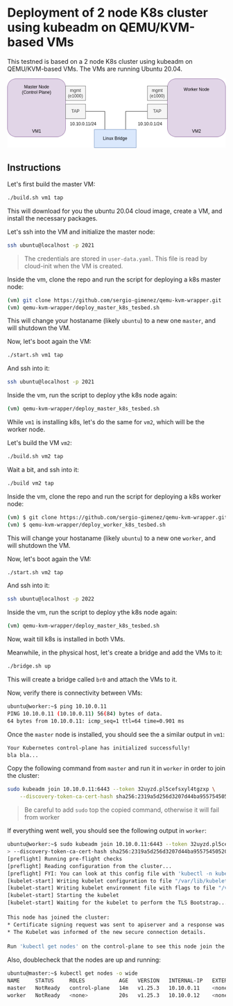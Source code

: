 # Deployment of 2 node K8s cluster using kubeadm on QEMU/KVM-based VMs

This testned is based on a 2 node K8s cluster using kubeadm on QEMU/KVM-based VMs. The VMs are running Ubuntu 20.04.

![K8s cluster](img/rina_k8s_testbed.png)

## Instructions

Let's first build the master VM:

```bash
./build.sh vm1 tap
```

This will download for you the ubuntu 20.04 cloud image, create a VM, and install the necessary packages.

Let's ssh into the VM and initialize the master node:

```bash
ssh ubuntu@localhost -p 2021
```

> The credentials are stored in `user-data.yaml`. This file is read by cloud-init when the VM is created.

Inside the vm, clone the repo and run the script for deploying a k8s master node:

```bash
(vm) git clone https://github.com/sergio-gimenez/qemu-kvm-wrapper.git
(vm) qemu-kvm-wrapper/deploy_master_k8s_tesbed.sh
```

This will change your hostaname (likely `ubuntu`) to a new one `master`, and will shutdown the VM.

Now, let's boot again the VM:

```bash
./start.sh vm1 tap
```

And ssh into it:

```bash
ssh ubuntu@localhost -p 2021
```

Inside the vm, run the script to deploy ythe k8s node again:

```bash
(vm) qemu-kvm-wrapper/deploy_master_k8s_tesbed.sh
```

While `vm1` is installing k8s, let's do the same for `vm2`, which will be the worker node.

Let's build the VM `vm2`:

```bash
./build.sh vm2 tap
```

Wait a bit, and ssh into it:

```bash
./build vm2 tap
```

Inside the vm, clone the repo and run the script for deploying a k8s worker node:

```bash
(vm) $ git clone https://github.com/sergio-gimenez/qemu-kvm-wrapper.git
(vm) $ qemu-kvm-wrapper/deploy_worker_k8s_tesbed.sh
```

This will change your hostaname (likely `ubuntu`) to a new one `worker`, and will shutdown the VM.

Now, let's boot again the VM:

```bash
./start.sh vm2 tap
```

And ssh into it:

```bash
ssh ubuntu@localhost -p 2022
```

Inside the vm, run the script to deploy ythe k8s node again:

```bash
(vm) qemu-kvm-wrapper/deploy_master_k8s_tesbed.sh
```

Now, wait till k8s is installed in both VMs.

Meanwhile, in the physical host, let's create a bridge and add the VMs to it:

```bash
./bridge.sh up
```

This will create a bridge called `br0` and attach the VMs to it.

Now, verify there is connectivity between VMs:

```bash
ubuntu@worker:~$ ping 10.10.0.11
PING 10.10.0.11 (10.10.0.11) 56(84) bytes of data.
64 bytes from 10.10.0.11: icmp_seq=1 ttl=64 time=0.901 ms
```

Once the `master` node is installed, you should see the a similar output in `vm1`:

```bash
Your Kubernetes control-plane has initialized successfully!
bla bla...
```

Copy the following command from `master` and run it in `worker` in order to join the cluster:

```bash
sudo kubeadm join 10.10.0.11:6443 --token 32uyzd.pl5cefsxyl4tgzxp \
	--discovery-token-ca-cert-hash sha256:2319a5d256d3207d44ba955754505200da589aa6545316088eeca71e52b6c0b9
```

> Be careful to add `sudo` top the copied command, otherwise it will fail from worker

If everything went well, you should see the following output in `worker`:

```bash
ubuntu@worker:~$ sudo kubeadm join 10.10.0.11:6443 --token 32uyzd.pl5cefsxyl4tgzxp \
> --discovery-token-ca-cert-hash sha256:2319a5d256d3207d44ba955754505200da589aa6545316088eeca71e52b6c0b9
[preflight] Running pre-flight checks
[preflight] Reading configuration from the cluster...
[preflight] FYI: You can look at this config file with 'kubectl -n kube-system get cm kubeadm-config -o yaml'
[kubelet-start] Writing kubelet configuration to file "/var/lib/kubelet/config.yaml"
[kubelet-start] Writing kubelet environment file with flags to file "/var/lib/kubelet/kubeadm-flags.env"
[kubelet-start] Starting the kubelet
[kubelet-start] Waiting for the kubelet to perform the TLS Bootstrap...

This node has joined the cluster:
* Certificate signing request was sent to apiserver and a response was received.
* The Kubelet was informed of the new secure connection details.

Run 'kubectl get nodes' on the control-plane to see this node join the cluster.
```

Also, doublecheck that the nodes are up and running:

```bash
ubuntu@master:~$ kubectl get nodes -o wide
NAME     STATUS     ROLES           AGE   VERSION   INTERNAL-IP   EXTERNAL-IP   OS-IMAGE             KERNEL-VERSION      CONTAINER-RUNTIME
master   NotReady   control-plane   14m   v1.25.3   10.10.0.11    <none>        Ubuntu 20.04.5 LTS   5.4.0-131-generic   containerd://1.5.9
worker   NotReady   <none>          20s   v1.25.3   10.10.0.12    <none>        Ubuntu 20.04.5 LTS   5.4.0-131-generic   containerd://1.5.9

```


